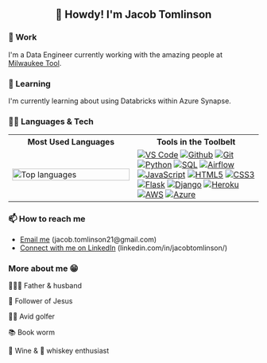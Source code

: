<h2 align="center">👋 Howdy! I'm Jacob Tomlinson</h3>

### 👷 Work

I'm a Data Engineer currently working with the amazing people at [Milwaukee Tool](https://www.milwaukeetool.com/).

### 📖 Learning

I'm currently learning about using Databricks within Azure Synapse.

### 👨‍💻 Languages & Tech

<table>
    <tr>
        <th align="center">
            Most Used Languages
        </th>
        <th align="center">
            Tools in the Toolbelt
        </th>
    </tr>
    <tr>
        <td width="50%">
            <a href="https://www.github.com/mrjaketomlinson">
                <img width="100%" alt="Top languages" src="https://github-readme-stats.vercel.app/api/top-langs/?username=mrjaketomlinson&layout=compact&theme=dark&text_color=FFFFFF&hide_title=true"/>
            </a>
        </td>
        <td>
            <a href="#"><img alt="VS Code" src="https://img.shields.io/badge/Visual%20Studio%20Code-informational?style=flat&logo=visualstudiocode&logoColor=white&color=007ACC"/></a>
            <a href="#"><img alt="Github" src="https://img.shields.io/badge/Github-informational?style=flat&logo=github&logoColor=white&color=181717"/></a>
            <a href="#"><img alt="Git" src="https://img.shields.io/badge/Git-informational?style=flat&logo=git&logoColor=white&color=F05032"/></a>
            <a href="#"><img alt="Python" src="https://img.shields.io/badge/Python-informational?style=flat&logo=python&logoColor=white&color=3776AB"/></a>
            <a href="#"><img alt="SQL" src="https://img.shields.io/badge/PostgreSQL-informational?style=flat&logo=postgresql&logoColor=white&color=4169E1"/></a>
            <a href="#"><img alt="Airflow" src="https://img.shields.io/badge/Airflow-informational?style=flat&logo=apacheairflow&logoColor=white&color=017CEE"/></a>
            <a href="#"><img alt="JavaScript" src="https://img.shields.io/badge/JavaScript-informational?style=flat&logo=javascript&logoColor=white&color=F7DF1E"/></a>
            <a href="#"><img alt="HTML5" src="https://img.shields.io/badge/HTML5-informational?style=flat&logo=html5&logoColor=white&color=E34F26"/></a>
            <a href="#"><img alt="CSS3" src="https://img.shields.io/badge/CSS-informational?style=flat&logo=css3&logoColor=white&color=1572B6"/></a>
            <a href="#"><img alt="Flask" src="https://img.shields.io/badge/Flask-informational?style=flat&logo=flask&logoColor=white&color=000000"/></a>
            <a href="#"><img alt="Django" src="https://img.shields.io/badge/Django-informational?style=flat&logo=django&logoColor=white&color=092E20"/></a>
            <a href="#"><img alt="Heroku" src="https://img.shields.io/badge/Heroku-informational?style=flat&logo=heroku&logoColor=white&color=430098"/></a>
            <a href="#"><img alt="AWS" src="https://img.shields.io/badge/AWS-informational?style=flat&logo=amazonaws&logoColor=white&color=232F3E"/></a>
            <a href="#"><img alt="Azure" src="https://img.shields.io/badge/Azure-informational?style=flat&logo=microsoftazure&logoColor=white&color=0078D4"/></a>
        </td>
    </tr>
</table>

### 📫 How to reach me
- [Email me](mailto:jacob.tomlinson21@gmail.com) (jacob.tomlinson21<area>@gmail.com)
- [Connect with me on LinkedIn](https://www.linkedin.com/in/jacobtomlinson/) (linkedin.com/in/jacobtomlinson/)


### More about me 😁

👨‍👩‍👦 Father & husband

🙏 Follower of Jesus

🏌️‍♂️ Avid golfer

📚 Book worm

🍷 Wine & 🥃 whiskey enthusiast
